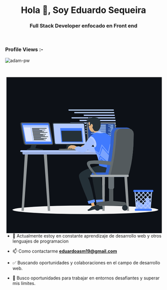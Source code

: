 <h1 align="center">Hola 👋, Soy Eduardo Sequeira</h1>
<h3 align="center">Full Stack Developer enfocado en Front end</h3>


<br>

<p align="right"> <h3>Profile Views :-</h3> <img src="https://komarev.com/ghpvc/?username=Eduardoasm&color=brightgreen&style=flat-square"
    alt="adam-pw" /> 
  </p>

<br>

<p><img align="right" src="https://github.com/Eduardoasm/Eduardoasm/blob/main/animation_500_kxa883sd.gif" alt="adam-pw" /></p>


- 🌱 Actualmente estoy en constante aprendizaje de desarrollo web y otros lenguajes de programacion

- 📫 Como contactarme **eduardoasm19@gmail.com**

- ✅ Buscando oportunidades y colaboraciones en el campo de desarrollo web.

- 💪 Busco oportunidades para trabajar en entornos desafiantes y superar mis límites.

<br>
